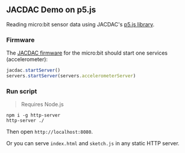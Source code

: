 ## JACDAC Demo on p5.js

Reading micro:bit sensor data using JACDAC's [p5.js library](https://microsoft.github.io/jacdac-docs/clients/javascript/p5js/).

### Firmware

The [JACDAC firmware](https://microsoft.github.io/jacdac-docs/clients/makecode/servers/) for the micro:bit should start one services (accelerometer):

```js
jacdac.startServer()
servers.startServer(servers.accelerometerServer)
```

### Run script

> Requires Node.js

```
npm i -g http-server
http-server ./
```

Then open ```http://localhost:8080```.

Or you can serve ```index.html``` and ```sketch.js``` in any static HTTP server.
